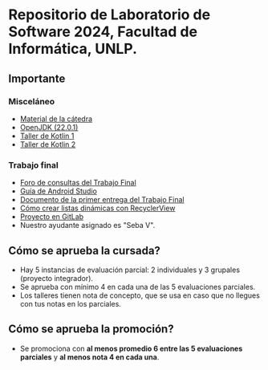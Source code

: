 # Repositorio de Laboratorio de Software 2024, Facultad de Informática, UNLP.

## Importante

### Misceláneo

-   [Material de la cátedra](https://catedras.linti.unlp.edu.ar/course/view.php?id=1247)
-   [OpenJDK (22.0.1)](https://jdk.java.net/archive/)
-   [Taller de Kotlin 1](https://sites.google.com/view/clauq/home)
-   [Taller de Kotlin 2](https://sites.google.com/view/kotlin-taller2/inicio)

### Trabajo final

-   [Foro de consultas del Trabajo Final](https://catedras.linti.unlp.edu.ar/mod/forum/view.php?id=41535)
-   [Guía de Android Studio](https://developer.android.com/studio/intro/user-interface)
-   [Documento de la primer entrega del Trabajo Final](https://docs.google.com/document/d/1uVHsTiH5lBUAUU04WKiBFcSvmoaquO5ohfS7ePV_-58/edit?tab=t.0#heading=h.r3hcyqbgnzdb)
-   [Cómo crear listas dinámicas con RecyclerView](https://developer.android.com/develop/ui/views/layout/recyclerview?hl=es-419)
-   [Proyecto en GitLab](https://gitlab.catedras.linti.unlp.edu.ar/laboratorio-de-software-2024/grupo_3)
-   Nuestro ayudante asignado es "Seba V".

## Cómo se aprueba la cursada?

-   Hay 5 instancias de evaluación parcial: 2 individuales y 3 grupales (proyecto integrador).
-   Se aprueba con mínimo 4 en cada una de las 5 evaluaciones parciales.
-   Los talleres tienen nota de concepto, que se usa en caso que no llegues con tus notas en los parciales.

## Cómo se aprueba la promoción?

-   Se promociona con **al menos promedio 6 entre las 5 evaluaciones parciales** y **al menos nota 4 en cada una**.
